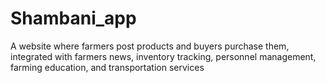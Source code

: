 # Shambani_app
A website where farmers post products and buyers purchase them, integrated with farmers news, inventory tracking, personnel management, farming education, and transportation services

